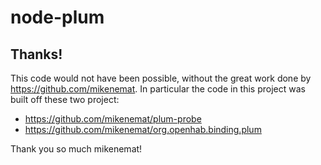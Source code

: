 # node-plum

## Thanks!

This code would not have been possible, without the great work done by https://github.com/mikenemat.
In particular the code in this project was built off these two project:

* https://github.com/mikenemat/plum-probe
* https://github.com/mikenemat/org.openhab.binding.plum

Thank you so much mikenemat!


